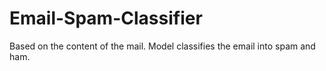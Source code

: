 # Email-Spam-Classifier

Based on the content of the mail. Model classifies the email into spam and ham.
